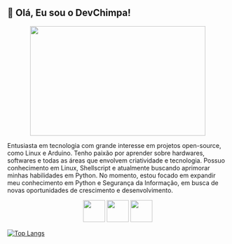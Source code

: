 <h2>🐒 Olá, Eu sou o DevChimpa!</h2>

<div align="center">
  <img width='400' height='250' src="https://i.pinimg.com/originals/52/ce/57/52ce57e7e3cbb5a31cc7792180d734d9.gif"/> 

</div>

Entusiasta em tecnologia com grande interesse em projetos open-source, como Linux e Arduino. 
Tenho paixão por aprender sobre hardwares, softwares e todas as áreas que envolvem criatividade e tecnologia. 
Possuo conhecimento em Linux, Shellscript e atualmente buscando aprimorar minhas habilidades em Python. 
No momento, estou focado em expandir meu conhecimento em Python e Segurança da Informação, em busca de novas oportunidades de crescimento e desenvolvimento.

<div align="center">
  <img width='50' height='50' src="https://cdn-icons-png.flaticon.com/512/6124/6124995.png"/>   <img width='50' height='50' src="https://cdn-icons-png.flaticon.com/512/5797/5797394.png"/>   <img width='50' height='50' src="https://cdn-icons-png.flaticon.com/512/5968/5968350.png"/> 

</div>

[![Top Langs](https://github-readme-stats.vercel.app/api/top-langs/?username=anuraghazra)](https://github.com/devchimpa/github-readme-stats)
